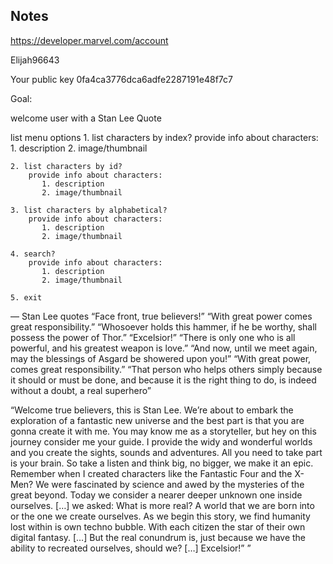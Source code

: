 ## Notes ##

https://developer.marvel.com/account

Elijah96643

Your public key
0fa4ca3776dca6adfe2287191e48f7c7





Goal:

welcome user with a Stan Lee Quote

list menu options
    1. list characters by index? 
        provide info about characters:
           1. description
           2. image/thumbnail

    2. list characters by id? 
        provide info about characters:
           1. description
           2. image/thumbnail

    3. list characters by alphabetical?
        provide info about characters:
           1. description
           2. image/thumbnail

    4. search?
        provide info about characters:
           1. description
           2. image/thumbnail
    
    5. exit 


― Stan Lee quotes
“Face front, true believers!”
“With great power comes great responsibility.”
“Whosoever holds this hammer, if he be worthy, shall possess the power of Thor.”
“Excelsior!”
“There is only one who is all powerful, and his greatest weapon is love.”
“And now, until we meet again, may the blessings of Asgard be showered upon you!”
“With great power, comes great responsibility.”
“That person who helps others simply because it should or must be done, and because it is the right thing to do, is indeed without a doubt, a real superhero”

“Welcome true believers, this is Stan Lee. We’re about to embark the exploration of a fantastic new universe and the best part is that you are gonna create it with me. You may know me as a storyteller, but hey on this journey consider me your guide. I provide the widy and wonderful worlds and you create the sights, sounds and adventures. All you need to take part is your brain. So take a listen and think big, no bigger, we make it an epic. Remember when I created characters like the Fantastic Four and the X-Men? We were fascinated by science and awed by the mysteries of the great beyond. Today we consider a nearer deeper unknown one inside ourselves. […] we asked: What is more real? A world that we are born into or the one we create ourselves. As we begin this story, we find humanity lost within is own techno bubble. With each citizen the star of their own digital fantasy. […] But the real conundrum is, just because we have the ability to recreated ourselves, should we? […] Excelsior!” ”
